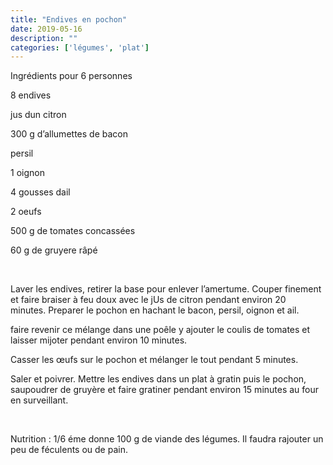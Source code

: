 ```yaml
---
title: "Endives en pochon"
date: 2019-05-16
description: ""
categories: ['légumes', 'plat']
---
```


          


Ingr&eacute;dients pour 6 personnes

8 endives

jus dun citron&nbsp;

300 g d&rsquo;allumettes de bacon

persil

1 oignon

4 gousses dail&nbsp;

2 oeufs

500 g de tomates concass&eacute;es&nbsp;

60 g de gruyere r&acirc;p&eacute;&nbsp;

&nbsp;

Laver les endives, retirer la base pour enlever l&rsquo;amertume. Couper finement et faire braiser &agrave; feu doux avec le jUs de citron pendant environ 20 minutes.&nbsp;Preparer le pochon en hachant le bacon, persil, oignon et ail.

faire revenir ce m&eacute;lange dans une po&ecirc;le y ajouter le coulis de tomates et laisser mijoter pendant environ 10 minutes.

Casser les &oelig;ufs sur le pochon et m&eacute;langer le tout pendant 5 minutes.

Saler et poivrer. Mettre les endives dans un plat &agrave; gratin puis le pochon, saupoudrer de gruy&egrave;re&nbsp;et faire gratiner pendant environ 15 minutes au four en surveillant.&nbsp;

&nbsp;

Nutrition : 1/6 &eacute;me donne 100 g de viande des l&eacute;gumes. Il faudra rajouter un peu de f&eacute;culents ou de pain.&nbsp;

&nbsp;

&nbsp;


                          
